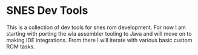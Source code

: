 # SNES Dev Tools

This is a collection of dev tools for snes rom development.  For now I am starting with porting the wla assembler tooling to Java and will move on to making IDE integrations.  From there I will iterate with various basic custom ROM tasks.

